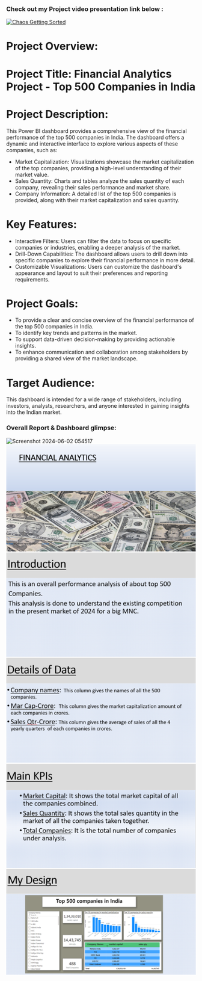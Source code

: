 ### Check out my Project video presentation link below : 

[![Chaos Getting Sorted](https://i9.ytimg.com/vi_webp/aDljtRtF4b8/mqdefault.webp?v=677d5b15&sqp=CIy09bsG&rs=AOn4CLBwiiRDhWb-Dkiy2eUeKpYs0oKsZg)](https://www.youtube.com/embed/aDljtRtF4b8?si=OKy8lm2Xw7YGllpl) </br>




# Project Overview:

# Project Title: Financial Analytics Project - Top 500 Companies in India
# Project Description:
This Power BI dashboard provides a comprehensive view of the financial performance of the top 500 companies in India. The dashboard offers a dynamic and interactive interface to explore various aspects of these companies, such as:
 * Market Capitalization: Visualizations showcase the market capitalization of the top companies, providing a high-level understanding of their market value.
 * Sales Quantity: Charts and tables analyze the sales quantity of each company, revealing their sales performance and market share.
 * Company Information: A detailed list of the top 500 companies is provided, along with their market capitalization and sales quantity.
# Key Features:
 * Interactive Filters: Users can filter the data to focus on specific companies or industries, enabling a deeper analysis of the market.
 * Drill-Down Capabilities: The dashboard allows users to drill down into specific companies to explore their financial performance in more detail.
 * Customizable Visualizations: Users can customize the dashboard's appearance and layout to suit their preferences and reporting requirements.
# Project Goals:
 * To provide a clear and concise overview of the financial performance of the top 500 companies in India.
 * To identify key trends and patterns in the market.
 * To support data-driven decision-making by providing actionable insights.
 * To enhance communication and collaboration among stakeholders by providing a shared view of the market landscape.
# Target Audience:
This dashboard is intended for a wide range of stakeholders, including investors, analysts, researchers, and anyone interested in gaining insights into the Indian market.

### Overall Report & Dashboard glimpse:
![Screenshot 2024-06-02 054517](https://github.com/Ashinsarkarlahiri/Financial-Analytics-Project/assets/153322941/a950a015-554e-499b-95c7-0337135dbd72)
![Screenshot 2024-06-02 054517](https://github.com/Ashinsarkarlahiri/Financial-Analytics-Project/blob/main/Screenshot%202024-12-24%20193221.png)
![Screenshot 2024-06-02 054517](https://github.com/Ashinsarkarlahiri/Financial-Analytics-Project/blob/main/Screenshot%202024-12-24%20193233.png)
![Screenshot 2024-06-02 054517](https://github.com/Ashinsarkarlahiri/Financial-Analytics-Project/blob/main/Screenshot%202024-12-24%20193245.png)
![Screenshot 2024-06-02 054517](https://github.com/Ashinsarkarlahiri/Financial-Analytics-Project/blob/main/Screenshot%202024-12-24%20193258.png)
![Screenshot 2024-06-02 054517](https://github.com/Ashinsarkarlahiri/Financial-Analytics-Project/blob/main/Screenshot%202024-12-24%20193311.png)

